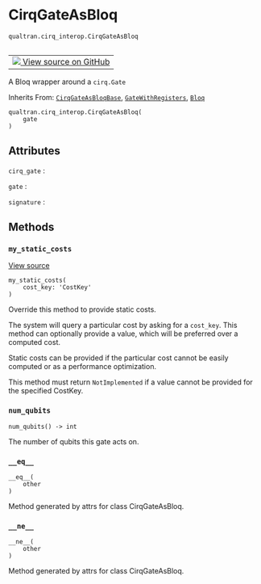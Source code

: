 # CirqGateAsBloq
`qualtran.cirq_interop.CirqGateAsBloq`


<table class="tfo-notebook-buttons tfo-api nocontent" align="left">
<td>
  <a target="_blank" href="https://github.com/quantumlib/Qualtran/blob/main/qualtran/cirq_interop/_cirq_to_bloq.py#L138-L157">
    <img src="https://www.tensorflow.org/images/GitHub-Mark-32px.png" />
    View source on GitHub
  </a>
</td>
</table>



A Bloq wrapper around a `cirq.Gate`

Inherits From: [`CirqGateAsBloqBase`](../../qualtran/cirq_interop/CirqGateAsBloqBase.md), [`GateWithRegisters`](../../qualtran/GateWithRegisters.md), [`Bloq`](../../qualtran/Bloq.md)

<pre class="devsite-click-to-copy prettyprint lang-py tfo-signature-link">
<code>qualtran.cirq_interop.CirqGateAsBloq(
    gate
)
</code></pre>



<!-- Placeholder for "Used in" -->




<h2 class="add-link">Attributes</h2>

`cirq_gate`<a id="cirq_gate"></a>
: &nbsp;

`gate`<a id="gate"></a>
: &nbsp;

`signature`<a id="signature"></a>
: &nbsp;




## Methods

<h3 id="my_static_costs"><code>my_static_costs</code></h3>

<a target="_blank" class="external" href="https://github.com/quantumlib/Qualtran/blob/main/qualtran/cirq_interop/_cirq_to_bloq.py#L150-L157">View source</a>

<pre class="devsite-click-to-copy prettyprint lang-py tfo-signature-link">
<code>my_static_costs(
    cost_key: 'CostKey'
)
</code></pre>

Override this method to provide static costs.

The system will query a particular cost by asking for a `cost_key`. This method
can optionally provide a value, which will be preferred over a computed cost.

Static costs can be provided if the particular cost cannot be easily computed or
as a performance optimization.

This method must return `NotImplemented` if a value cannot be provided for the specified
CostKey.

<h3 id="num_qubits"><code>num_qubits</code></h3>

<pre class="devsite-click-to-copy prettyprint lang-py tfo-signature-link">
<code>num_qubits() -> int
</code></pre>

The number of qubits this gate acts on.


<h3 id="__eq__"><code>__eq__</code></h3>

<pre class="devsite-click-to-copy prettyprint lang-py tfo-signature-link">
<code>__eq__(
    other
)
</code></pre>

Method generated by attrs for class CirqGateAsBloq.


<h3 id="__ne__"><code>__ne__</code></h3>

<pre class="devsite-click-to-copy prettyprint lang-py tfo-signature-link">
<code>__ne__(
    other
)
</code></pre>

Method generated by attrs for class CirqGateAsBloq.




